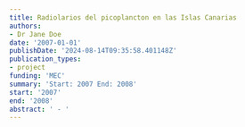 ```yaml
---
title: Radiolarios del picoplancton en las Islas Canarias
authors:
- Dr Jane Doe
date: '2007-01-01'
publishDate: '2024-08-14T09:35:58.401148Z'
publication_types:
- project
funding: 'MEC'
summary: 'Start: 2007 End: 2008'
start: '2007'
end: '2008'
abstract: ' - '
---
```

